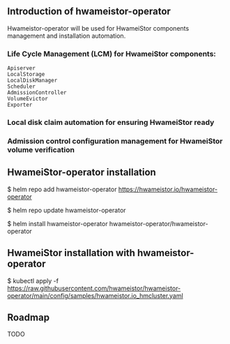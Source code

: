 ## Introduction of hwameistor-operator

Hwameistor-operator will be used for HwameiStor components management and installation automation.

### Life Cycle Management (LCM) for HwameiStor components:

    Apiserver
    LocalStorage
    LocalDiskManager
    Scheduler
    AdmissionController
    VolumeEvictor
    Exporter

### Local disk claim automation for ensuring HwameiStor ready

### Admission control configuration management for HwameiStor volume verification


## HwameiStor-operator installation

$ helm repo add hwameistor-operator https://hwameistor.io/hwameistor-operator

$ helm repo update hwameistor-operator

$ helm install hwameistor-operator hwameistor-operator/hwameistor-operator


## HwameiStor installation with hwameistor-operator

$ kubectl apply -f https://raw.githubusercontent.com/hwameistor/hwameistor-operator/main/config/samples/hwameistor.io_hmcluster.yaml

## Roadmap

TODO